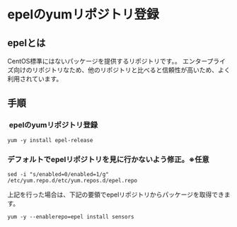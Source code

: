 # epelのyumリポジトリ登録

## epelとは

CentOS標準にはないパッケージを提供するリポジトリです。。
エンタープライズ向けのリポジトリなため、他のリポジトリと比べると信頼性が高いため、よく利用されています。

## 手順

###  epelのyumリポジトリ登録
````
yum -y install epel-release
````

### デフォルトでepelリポジトリを見に行かないよう修正。※任意
````
sed -i "s/enabled=0/enabled=1/g" /etc/yum.repo.d/etc/yum.repos.d/epel.repo
````

上記を行った場合は、下記の要領でepelリポジトリからパッケージを取得できます。
````
yum -y --enablerepo=epel install sensors
````
